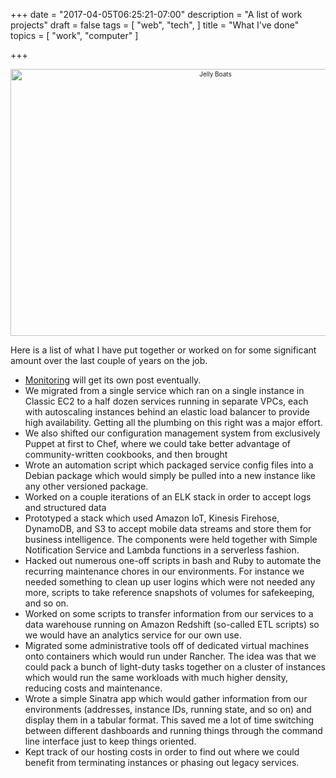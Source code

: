 +++
date = "2017-04-05T06:25:21-07:00"
description = "A list of work projects"
draft = false
tags = [
  "web",
  "tech",
]
title = "What I've done"
topics = [
  "work",
  "computer"
]

+++

<div align="center" style="font-size:x-small"><a data-flickr-embed="true"  
href="https://www.flickr.com/photos/30003321@N00/4424784470/"
title="Jelly Boats">
<img src="https://c1.staticflickr.com/3/2775/4424784470_d261e7904f_z.jpg"
width="640" height="427" alt="Jelly Boats"></a>
<script async src="//embedr.flickr.com/assets/client-code.js" charset="utf-8"></script></div>

Here is a list of what I have put together or worked on for some significant
amount over the last couple of years on the job.

* [Monitoring](/post/monitoring-work) will get its own post eventually.
* We migrated from a single service which ran on a single instance in Classic
EC2 to a half dozen services running in separate VPCs, each with autoscaling
instances behind an elastic load balancer to provide high availability. Getting
all the plumbing on this right was a major effort.
* We also shifted our configuration management system from exclusively Puppet
at first to Chef, where we could take better advantage of community-written
cookbooks, and then brought
* Wrote an automation script which packaged service config files into a
Debian package which would simply be pulled into a new instance like any other
versioned package.
* Worked on a couple iterations of an ELK stack in order to accept logs and
structured data
* Prototyped a stack which used Amazon IoT, Kinesis Firehose, DynamoDB, and S3
to accept mobile data streams and store them for business intelligence. The
components were held together with Simple Notification Service and Lambda
functions in a serverless fashion.
* Hacked out numerous one-off scripts in bash and Ruby to automate the recurring
maintenance chores in our environments. For instance we needed something to
clean up user logins which were not needed any more, scripts to take reference
snapshots of volumes for safekeeping, and so on.
* Worked on some scripts to transfer information from our services to a data
warehouse running on Amazon Redshift (so-called ETL scripts) so we would have
an analytics service for our own use.
* Migrated some administrative tools off of dedicated virtual machines onto
containers which would run under Rancher. The idea was that we could pack
a bunch of light-duty tasks together on a cluster of instances which would run the
same workloads with much higher density, reducing costs and maintenance.
* Wrote a simple Sinatra app which would gather information from our
environments (addresses, instance IDs, running state, and so on) and display
them in a tabular format. This saved me a lot of time switching between
different dashboards and running things through the command line interface
just to keep things oriented.
* Kept track of our hosting costs in order to find out where we could benefit
from terminating instances or phasing out legacy services.
